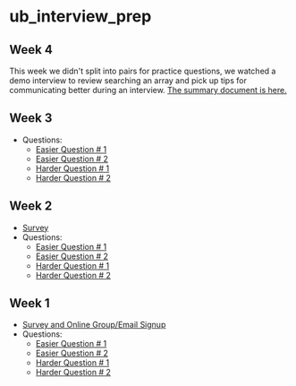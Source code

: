 # ub_interview_prep

## Week 4
This week we didn't split into pairs for practice questions, we watched a demo interview to review searching an array and pick up tips for communicating better during an interview. [The summary document is here.](https://docs.google.com/document/d/1pL17VbSuL1ZIPUoXCXs7C1VSAMBVo6F462NYktmgMZA/edit?usp=sharing)

## Week 3
* Questions:
  * [Easier Question # 1](https://docs.google.com/document/d/15SbtO4sjWtD_loEcDVVB-4AksXpBATDJfhljbqltwCc/edit?usp=sharing)
  * [Easier Question # 2](https://docs.google.com/document/d/1iyC7exbTxw4_2K2QLPlV_4bVE8Veqj8_AQralbDYv-g/edit?usp=sharing)
  * [Harder Question # 1](https://docs.google.com/document/d/1X6J9tb2y0kaXyyTydGL5sib9IGmlbv2JIymIhd2Ikts/edit?usp=sharing)
  * [Harder Question # 2](https://docs.google.com/document/d/1CXz99M-VFgvn2ucqNvy-W6uCSn9TmiYXWkzDl33GpVo/edit?usp=sharing)

## Week 2
* [Survey](http://goo.gl/forms/qabaPnFBSn)
* Questions:
  * [Easier Question # 1](https://docs.google.com/document/d/10stTXrNZBlDnZA5P4tqjfSQWwlH_SEBW-laeyKCab2k/edit)
  * [Easier Question # 2](https://docs.google.com/document/d/1q__zdmB39Bm3rFmvaBbUw8KP7C4hD8VaaSZ7Nc4TTSs/edit)
  * [Harder Question # 1](https://docs.google.com/document/d/1nWhAayjYOkEDecqpHZ80S2_UkWk1-g1fUbxwF56Rc0o/edit)
  * [Harder Question # 2](https://docs.google.com/document/d/1w5o7UFLr-m-JbQ4gPPZYd2qa8dLBHkNw7fTqYWVN5Pg/edit)

## Week 1
* [Survey and Online Group/Email Signup](http://goo.gl/forms/joifpcPND4)
* Questions:
  * [Easier Question # 1](https://docs.google.com/document/d/18ONsWhsEwCwKwY_OSzj0GKEVZPqOo9GA0-7AP3BDPhQ/edit)
  * [Easier Question # 2](https://docs.google.com/document/d/1NjSI-HnNYZRFTw-IFjBj4GBlk29j2GoaWS6RKUMJ6sk/edit)
  * [Harder Question # 1](https://docs.google.com/document/d/1xxig7t65XbC1_cmBo_4jhMBKbl6JDH6q6wuDnWfDx5w/edit)
  * [Harder Question # 2](https://docs.google.com/document/d/1pjN6mkDdQfpIdK6N8icpBhev1dpxUDM0qH0p28fGMfA/edit)
